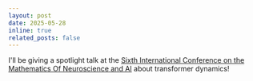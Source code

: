 ```yaml
---
layout: post
date: 2025-05-28
inline: true
related_posts: false
---
```


I'll be giving a spotlight talk at the [Sixth International Conference on the
Mathematics Of Neuroscience and AI](https://www.neuromonster.org/) about transformer dynamics!
